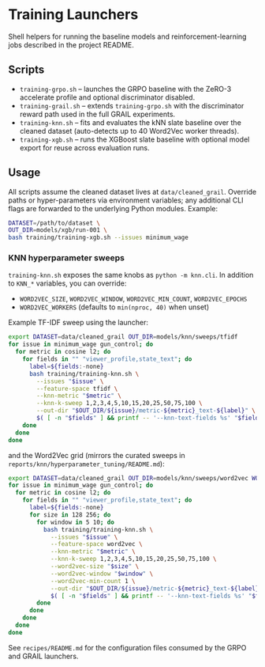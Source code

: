 # Training Launchers

Shell helpers for running the baseline models and reinforcement-learning jobs
described in the project README.

## Scripts

- `training-grpo.sh` – launches the GRPO baseline with the ZeRO-3 accelerate
  profile and optional discriminator disabled.
- `training-grail.sh` – extends `training-grpo.sh` with the discriminator reward
  path used in the full GRAIL experiments.
- `training-knn.sh` – fits and evaluates the kNN slate baseline over the cleaned
  dataset (auto-detects up to 40 Word2Vec worker threads).
- `training-xgb.sh` – runs the XGBoost slate baseline with optional model export
  for reuse across evaluation runs.

## Usage

All scripts assume the cleaned dataset lives at `data/cleaned_grail`. Override
paths or hyper-parameters via environment variables; any additional CLI flags
are forwarded to the underlying Python modules. Example:

```bash
DATASET=/path/to/dataset \
OUT_DIR=models/xgb/run-001 \
bash training/training-xgb.sh --issues minimum_wage
```

### KNN hyperparameter sweeps

`training-knn.sh` exposes the same knobs as `python -m knn.cli`. In addition to
`KNN_*` variables, you can override:

- `WORD2VEC_SIZE`, `WORD2VEC_WINDOW`, `WORD2VEC_MIN_COUNT`, `WORD2VEC_EPOCHS`
- `WORD2VEC_WORKERS` (defaults to `min(nproc, 40)` when unset)

Example TF-IDF sweep using the launcher:

```bash
export DATASET=data/cleaned_grail OUT_DIR=models/knn/sweeps/tfidf
for issue in minimum_wage gun_control; do
  for metric in cosine l2; do
    for fields in "" "viewer_profile,state_text"; do
      label=${fields:-none}
      bash training/training-knn.sh \
        --issues "$issue" \
        --feature-space tfidf \
        --knn-metric "$metric" \
        --knn-k-sweep 1,2,3,4,5,10,15,20,25,50,75,100 \
        --out-dir "$OUT_DIR/${issue}/metric-${metric}_text-${label}" \
        $( [ -n "$fields" ] && printf -- '--knn-text-fields %s' "$fields" )
    done
  done
done
```

and the Word2Vec grid (mirrors the curated sweeps in `reports/knn/hyperparameter_tuning/README.md`):

```bash
export DATASET=data/cleaned_grail OUT_DIR=models/knn/sweeps/word2vec WORD2VEC_WORKERS=40
for issue in minimum_wage gun_control; do
  for metric in cosine l2; do
    for fields in "" "viewer_profile,state_text"; do
      label=${fields:-none}
      for size in 128 256; do
        for window in 5 10; do
          bash training/training-knn.sh \
            --issues "$issue" \
            --feature-space word2vec \
            --knn-metric "$metric" \
            --knn-k-sweep 1,2,3,4,5,10,15,20,25,50,75,100 \
            --word2vec-size "$size" \
            --word2vec-window "$window" \
            --word2vec-min-count 1 \
            --out-dir "$OUT_DIR/${issue}/metric-${metric}_text-${label}_sz${size}_win${window}_min1" \
            $( [ -n "$fields" ] && printf -- '--knn-text-fields %s' "$fields" )
        done
      done
    done
  done
done
```

See `recipes/README.md` for the configuration files consumed by the GRPO and
GRAIL launchers.
